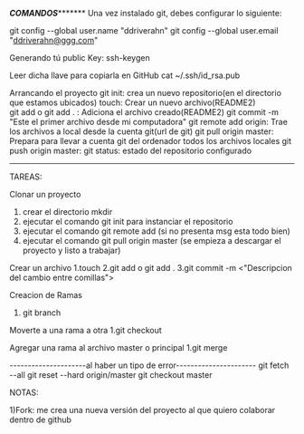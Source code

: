 *********************************COMANDOS****************************************
Una vez instalado git, debes configurar lo siguiente:

git config --global user.name "ddriverahn"
git config --global user.email "ddriverahn@ggg.com"

Generando tú public Key:
ssh-keygen

Leer dicha llave para copiarla en GitHub
cat ~/.ssh/id_rsa.pub 

Arrancando el proyecto
git init:		crea un nuevo repositorio(en el directorio que estamos ubicados)
touch:			Crear un nuevo archivo(README2)			
git add<nombrearchivo> o git add . :	Adiciona el archivo creado(README2)
git commit -m "Este el primer archivo desde mi computadora"
git remote add origin:  Trae los archivos a local desde la cuenta git(url de git)
git pull origin master: Prepara para llevar a cuenta git del ordenador todos los archivos locales
git push origin master:
git status:		estado del repositorio configurado


----------------------------------------------------------------------
TAREAS: 

Clonar un proyecto
1. crear el directorio mkdir <nombredeproyecto>
2. ejecutar el comando git init para instanciar el repositorio
3. ejecutar el comando git remote add <yrl en git del proyecto>(si no presenta msg esta todo bien)
4. ejecutar el comando git pull origin master (se empieza a descargar el proyecto y listo a trabajar)

Crear un archivo
1.touch <nombrearchivo>
2.git add<nombrearchivo> o git add .
3.git commit -m <"Descripcion del cambio entre comillas">

Creacion de Ramas
1. git branch <nombredelarama>

Moverte a una rama a otra
1.git checkout <nombredelarama>

Agregar una rama al archivo master o principal
1.git merge <nombredelarama>


---------------------al haber un tipo de error----------------------
git fetch --all
git reset --hard origin/master
git checkout master

NOTAS:

1)Fork: me crea una nueva versión del proyecto al que quiero colaborar dentro de github